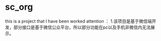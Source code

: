 # sc_org
this is a project that I have been worked
attention ：
  1.该项目是基于微信端开发，部分接口是基于微信公众平台，所以部分功能在pc以及手机非微信内无法展示。
  
